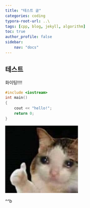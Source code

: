 ```yaml
---
title: "테스트 글"
categories: coding
typora-root-url: ..\
tags: [cpp, blog, jekyll, algorithm]
toc: true
author_profile: false
sidebar:
    nav: "docs"
---
```


## **테스트**

화이팅!!!!



```cpp
#include <iostream>
int main()
{
    cout << "hello!";
    return 0;
}
```

![thumbcat](/images/2023-09-27-test/thumbcat.jpg)

^^b